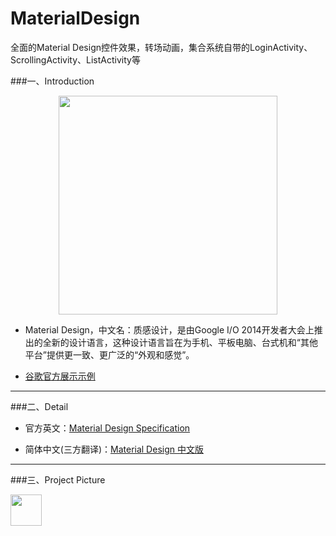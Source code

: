 # MaterialDesign
全面的Material Design控件效果，转场动画，集合系统自带的LoginActivity、ScrollingActivity、ListActivity等



###一、Introduction
<div align=center><img width="350" height=“150” src="https://github.com/youlookwhat/MaterialDesign/blob/master/file/intorduction_02.png"/></div>

 - Material Design，中文名：质感设计，是由Google I/O 2014开发者大会上推出的全新的设计语言，这种设计语言旨在为手机、平板电脑、台式机和“其他平台”提供更一致、更广泛的“外观和感觉”。
 
 - [谷歌官方展示示例](http://v.youku.com/v_show/id_XNzMxNzUyNzQ0.html?beta&#paction)

----

###二、Detail
 - 官方英文：[Material Design Specification](https://material.google.com/#)

 - 简体中文(三方翻译)：[Material Design 中文版](wiki.jikexueyuan.com/project/material-design/)

----

###三、Project Picture

<img width="50" height=“50” src="https://github.com/youlookwhat/MaterialDesign/blob/master/file/other.gif"></img>
<iframe height=50 width=50 src="https://github.com/youlookwhat/MaterialDesign/blob/master/file/other.gif>

----
